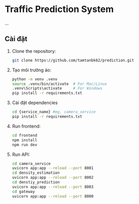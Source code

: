 # Traffic Prediction System
...

## Cài đặt
1. Clone the repository:
   ```bash
   git clone https://github.com/tamtanbk62/prediction.git
   ```

2. Tạo môi trường ảo:
   ```bash
   python -m venv .venv
   source .venv/bin/activate  # For Mac/Linux
   .venv\Scripts\activate     # For Windows
   pip install -r requirements.txt
   ```
3. Cài đặt dependencies
   ```bash
   cd {service_name} #eg. camera_service
   pip install -r requirements.txt
   ```
3. Run frontend:
   ```bash
   cd frontend
   npm install
   npm run dev
   ```
4. Run API:
   ```bash
   cd camera_service
   uvicorn app:app --reload --port 8001
   cd density_estimation
   uvicorn app:app --reload --port 8002
   cd denstiy_prediction
   uvicorn app:app --reload --port 8003
   cd gateway
   uvicorn app:app --reload --port 8000
   ```
